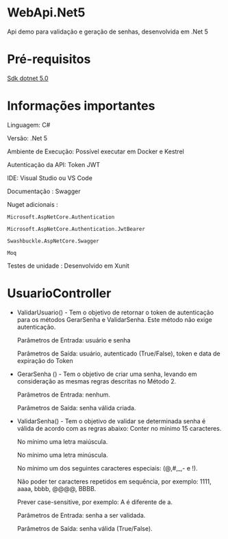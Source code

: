 # WebApi.Net5
Api demo para validação e geração de senhas, desenvolvida em .Net 5

# Pré-requisitos
[Sdk dotnet 5.0](https://dotnet.microsoft.com/download/dotnet/5.0)

# Informações importantes
Linguagem: C#

Versão: .Net 5

Ambiente de Execução: Possível executar em Docker e Kestrel

Autenticação da API: Token JWT

IDE: Visual Studio ou VS Code

Documentação : Swagger

Nuget adicionais : 

    Microsoft.AspNetCore.Authentication
  
    Microsoft.AspNetCore.Authentication.JwtBearer
    
    Swashbuckle.AspNetCore.Swagger
  
    Moq
    
Testes de unidade : 
    Desenvolvido em Xunit  

# UsuarioController 

* ValidarUsuario() - Tem o objetivo de retornar o token de autenticação para os métodos GerarSenha e ValidarSenha.
Este método não exige autenticação.

  Parâmetros de Entrada: usuário e senha

  Parâmetros de Saída: usuário, autenticado (True/False), token e data de expiração do Token

* GerarSenha () - Tem o objetivo de criar uma senha, levando em consideração as mesmas
regras descritas no Método 2.

   Parâmetros de Entrada: nenhum.

   Parâmetros de Saída: senha válida criada.


* ValidarSenha() - Tem o objetivo de validar se determinada senha é válida de acordo com as
regras abaixo:
   Conter no mínimo 15 caracteres.

   No mínimo uma letra maiúscula.

   No mínimo uma letra minúscula.

   No mínimo um dos seguintes caracteres especiais: (@,#,_,- e !).

   Não poder ter caracteres repetidos em sequência, por exemplo: 1111, aaaa, bbbb, @@@@, BBBB.

   Prever case-sensitive, por exemplo: A é diferente de a.

   Parâmetros de Entrada: senha a ser validada.

   Parâmetros de Saída: senha válida (True/False).
  
  

